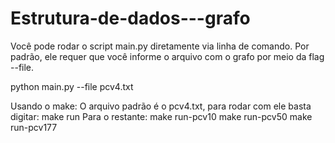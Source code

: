 # Estrutura-de-dados---grafo

Você pode rodar o script main.py diretamente via linha de comando.
Por padrão, ele requer que você informe o arquivo com o grafo por meio da flag --file.

python main.py --file pcv4.txt


Usando o make:
O arquivo padrão é o pcv4.txt, para rodar com ele basta digitar: make run
Para o restante:
make run-pcv10
make run-pcv50
make run-pcv177
